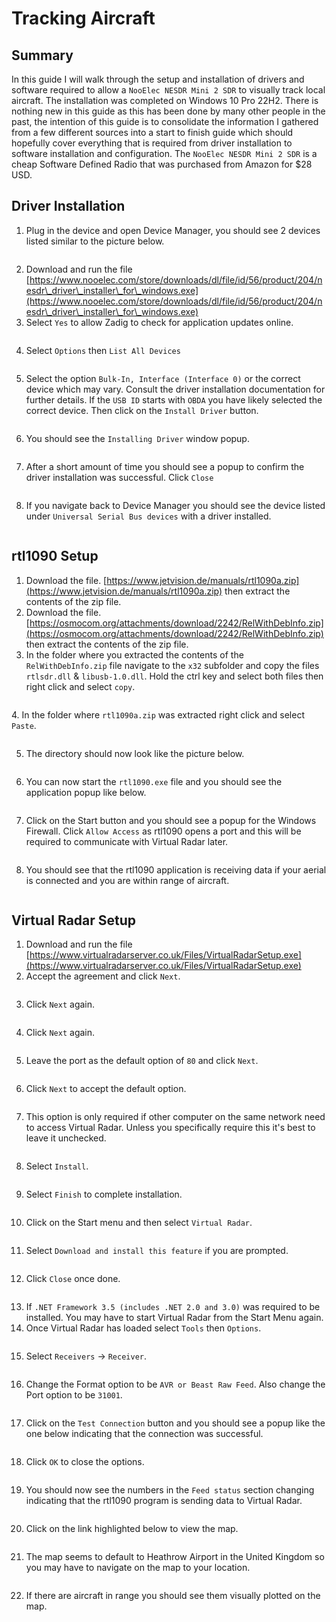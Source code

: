 # Tracking Aircraft

## Summary

In this guide I will walk through the setup and installation of drivers and software required to allow a `NooElec NESDR Mini 2 SDR` to visually track local aircraft. The installation was completed on Windows 10 Pro 22H2. There is nothing new in this guide as this has been done by many other people in the past, the intention of this guide is to consolidate the information I gathered from a few different sources into a start to finish guide which should hopefully cover everything that is required from driver installation to software installation and configuration. The `NooElec NESDR Mini 2 SDR` is a cheap Software Defined Radio that was purchased from Amazon for $28 USD. 

## Driver Installation

1. Plug in the device and open Device Manager, you should see 2 devices listed similar to the picture below.

<figure><img src="images/image (1) (4).png" alt=""><figcaption></figcaption></figure>

2. Download and run the file [https://www.nooelec.com/store/downloads/dl/file/id/56/product/204/nesdr\_driver\_installer\_for\_windows.exe](https://www.nooelec.com/store/downloads/dl/file/id/56/product/204/nesdr\_driver\_installer\_for\_windows.exe)
3. Select `Yes` to allow Zadig to check for application updates online.&#x20;

<figure><img src="images/image (9) (1).png" alt=""><figcaption></figcaption></figure>

4. Select `Options` then `List All Devices`

<figure><img src="images/image (74).png" alt=""><figcaption></figcaption></figure>

5. Select the option `Bulk-In, Interface (Interface 0)` or the correct device which may vary. Consult the driver installation documentation for further details. If the `USB ID` starts with `OBDA` you have likely selected the correct device. Then click on the `Install Driver` button.&#x20;

<figure><img src="images/image (12) (1).png" alt=""><figcaption></figcaption></figure>

6. You should see the `Installing Driver` window popup.&#x20;

<figure><img src="images/image (3).png" alt=""><figcaption></figcaption></figure>

7. After a short amount of time you should see a popup to confirm the driver installation was successful. Click `Close`&#x20;

<figure><img src="images/image (75).png" alt=""><figcaption></figcaption></figure>

8. If you navigate back to Device Manager you should see the device listed under `Universal Serial Bus devices` with a driver installed.&#x20;

<figure><img src="images/image (2) (6).png" alt=""><figcaption></figcaption></figure>

## rtl1090 Setup

1. Download the file. [https://www.jetvision.de/manuals/rtl1090a.zip](https://www.jetvision.de/manuals/rtl1090a.zip) then extract the contents of the zip file.&#x20;
2. Download the file. [https://osmocom.org/attachments/download/2242/RelWithDebInfo.zip](https://osmocom.org/attachments/download/2242/RelWithDebInfo.zip) then extract the contents of the zip file.&#x20;
3. In the folder where you extracted the contents of the `RelWithDebInfo.zip` file navigate to the `x32` subfolder and copy the files `rtlsdr.dll` & `libusb-1.0.dll`. Hold the ctrl key and select both files then right click and select `copy`.

<figure><img src="images/image (18).png" alt=""><figcaption></figcaption></figure>

&#x20;4\. In the folder where `rtl1090a.zip` was extracted right click and select `Paste`.&#x20;

<figure><img src="images/image (79).png" alt=""><figcaption></figcaption></figure>

5. The directory should now look like the picture below.&#x20;

<figure><img src="images/image (1).png" alt=""><figcaption></figcaption></figure>

6. You can now start the `rtl1090.exe` file and you should see the application popup like below.&#x20;

<figure><img src="images/image (88).png" alt=""><figcaption></figcaption></figure>

7. Click on the Start button and you should see a popup for the Windows Firewall. Click `Allow Access` as rtl1090 opens a port and this will be required to communicate with Virtual Radar later.&#x20;

<figure><img src="images/image (86).png" alt=""><figcaption></figcaption></figure>

8. You should see that the rtl1090 application is receiving data if your aerial is connected and you are within range of aircraft.&#x20;

<figure><img src="images/image (78).png" alt=""><figcaption></figcaption></figure>

## Virtual Radar Setup

1. Download and run the file [https://www.virtualradarserver.co.uk/Files/VirtualRadarSetup.exe](https://www.virtualradarserver.co.uk/Files/VirtualRadarSetup.exe)
2. Accept the agreement and click `Next`.&#x20;

<figure><img src="images/image (11) (1).png" alt=""><figcaption></figcaption></figure>

3. Click `Next` again.&#x20;

<figure><img src="images/image (90).png" alt=""><figcaption></figcaption></figure>

4. Click `Next` again.&#x20;

<figure><img src="images/image (85).png" alt=""><figcaption></figcaption></figure>

5. Leave the port as the default option of `80` and click `Next`.&#x20;

<figure><img src="images/image (91).png" alt=""><figcaption></figcaption></figure>

6. Click `Next` to accept the default option.&#x20;

<figure><img src="images/image (83).png" alt=""><figcaption></figcaption></figure>

7. This option is only required if other computer on the same network need to access Virtual Radar. Unless you specifically require this it's best to leave it unchecked.&#x20;

<figure><img src="images/image (89).png" alt=""><figcaption></figcaption></figure>

8. Select `Install`.&#x20;

<figure><img src="images/image (76).png" alt=""><figcaption></figcaption></figure>

9. Select `Finish` to complete installation.&#x20;

<figure><img src="images/image (87).png" alt=""><figcaption></figcaption></figure>

10. Click on the Start menu and then select `Virtual Radar`.

<figure><img src="images/image (84).png" alt=""><figcaption></figcaption></figure>

11. Select `Download and install this feature` if you are prompted.&#x20;

<figure><img src="images/image (8) (1).png" alt=""><figcaption></figcaption></figure>

12. Click `Close` once done.&#x20;

<figure><img src="images/image (17).png" alt=""><figcaption></figcaption></figure>

13. If `.NET Framework 3.5 (includes .NET 2.0 and 3.0)` was required to be installed. You may have to start Virtual Radar from the Start Menu again.&#x20;
14. Once Virtual Radar has loaded select `Tools` then `Options`.&#x20;

<figure><img src="images/image (10).png" alt=""><figcaption></figcaption></figure>

15. Select `Receivers` -> `Receiver`.&#x20;

<figure><img src="images/image (4).png" alt=""><figcaption></figcaption></figure>

16. Change the Format option to be `AVR or Beast Raw Feed`. Also change the Port option to be `31001`.&#x20;

<figure><img src="images/image (15).png" alt=""><figcaption></figcaption></figure>

17. Click on the `Test Connection` button and you should see a popup like the one below indicating that the connection was successful.&#x20;

<figure><img src="images/image (11).png" alt=""><figcaption></figcaption></figure>

18. Click `OK` to close the options.&#x20;

<figure><img src="images/image (12).png" alt=""><figcaption></figcaption></figure>

19. You should now see the numbers in the `Feed status` section changing indicating that the rtl1090 program is sending data to Virtual Radar.&#x20;

<figure><img src="images/image (21).png" alt=""><figcaption></figcaption></figure>

20. Click on the link highlighted below to view the map.&#x20;

<figure><img src="images/image (22).png" alt=""><figcaption></figcaption></figure>

21. The map seems to default to Heathrow Airport in the United Kingdom so you may have to navigate on the map to your location.&#x20;

<figure><img src="images/image (9).png" alt=""><figcaption></figcaption></figure>

22. &#x20;If there are aircraft in range you should see them visually plotted on the map.&#x20;

<figure><img src="images/image (8).png" alt=""><figcaption></figcaption></figure>
